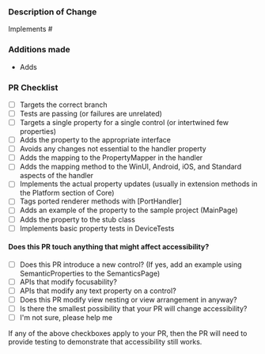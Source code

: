 

<!-- 

We are currently only accepting Pull Requests for .NET MAUI issues in our [Handler Property Backlog](https://github.com/dotnet/maui/projects/4). We will continue to update this repository over the next couple of months as we begin to accept more types of PRs.

Before you submit this PR, make sure you're building on and targeting the right branch!
     - If this is an enhancement or contains API changes or breaking changes, target main.
          - If the issue you're working on has a milestone, target the corresponding branch.
          - If this is a bug fix, target the branch of the latest stable version (unless the bug is only in a prerelease or main, of course!).
               See [Contributing](https://github.com/dotnet/maui/blob/main/.github/CONTRIBUTING.md) for more tips!

```
 PLEASE DELETE THE ALL THESE COMMENTS BEFORE SUBMITTING! THANKS!!!
```
 -->
### Description of Change ###

<!-- Please use the format "Implements #xxxx" for the issue this PR addresses -->

Implements #

### Additions made ###
<!-- List all the additions made here, example:

- Adds `Thickness Padding { get; }` to the `ILabel` interface
- Adds Padding property map to LabelHandler
- Adds Padding mapping methods to LabelHandler for Android and iOS
- Adds extension methods to apply Padding on Android/iOS
- Adds UILabel subclass MauiLabel (to support Padding, since UILabel doesn't by default)
- Adds DeviceTests for initial Padding values on iOS and Android

 -->

* Adds 

### PR Checklist ###

<!-- See our [Handler Property PR Guidelines](https://github.com/dotnet/maui/wiki/Handler-Property-PR-Guidelines) for more tips -->

- [ ] Targets the correct branch 
- [ ] Tests are passing (or failures are unrelated)
- [ ] Targets a single property for a single control (or intertwined few properties)
- [ ] Adds the property to the appropriate interface
- [ ] Avoids any changes not essential to the handler property
- [ ] Adds the mapping to the PropertyMapper in the handler
- [ ] Adds the mapping method to the WinUI, Android, iOS, and Standard aspects of the handler
- [ ] Implements the actual property updates (usually in extension methods in the Platform section of Core)
- [ ] Tags ported renderer methods with [PortHandler]
- [ ] Adds an example of the property to the sample project (MainPage)
- [ ] Adds the property to the stub class
- [ ] Implements basic property tests in DeviceTests

#### Does this PR touch anything that might affect accessibility?
- [ ] Does this PR introduce a new control? (If yes, add an example using SemanticProperties to the SemanticsPage)
- [ ] APIs that modify focusability?
- [ ] APIs that modify any text property on a control?
- [ ] Does this PR modify view nesting or view arrangement in anyway?
- [ ] Is there the smallest possibility that your PR will change accessibility? 
- [ ] I'm not sure, please help me

If any of the above checkboxes apply to your PR, then the PR will need to provide testing to demonstrate that accessibility still works. 
